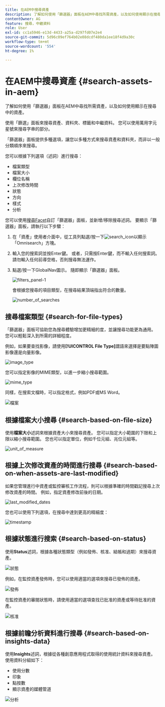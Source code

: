 ```yaml
---
title: 在AEM中搜尋資產
description: 了解如何使用「篩選器」面板在AEM中尋找所需資產，以及如何使用顯示在搜尋中的資產。
contentOwner: AG
feature: 搜尋，中繼資料
role: User
exl-id: cc1a5946-e13d-4433-a25a-d297fd07e2e4
source-git-commit: 5d96c09ef764b02e08dcdf480da1ee18f4d9a30c
workflow-type: tm+mt
source-wordcount: '554'
ht-degree: 1%

---
```


# 在AEM中搜尋資產 {#search-assets-in-aem}

了解如何使用「篩選器」面板在AEM中尋找所需資產，以及如何使用顯示在搜尋中的資產。

使用「篩選」面板來搜尋資產、資料夾、標籤和中繼資料。 您可以使用萬用字元星號來搜尋字串的部分。

「篩選器」面板提供多種選項，讓您以多種方式來搜尋資產和資料夾，而非以一般分類順序來搜尋。

您可以根據下列選項（述詞）進行搜尋：

* 檔案類型
* 檔案大小
* 欄位名稱
* 上次修改時間
* 狀態
* 方向
* 樣式
* 分析

<!-- TBD keystroke 65 article and port applicable changes here. This content goes. -->

您可以使用[搜尋Facet](search-facets.md)自訂「篩選器」面板，並新增/移除搜尋述詞。 要顯示「篩選器」面板，請執行以下步驟：

1. 在「資產」使用者介面中，從工具列點選/按一下![search_icon](assets/search_icon.png)以顯示「Omnisearch」方塊。
1. 輸入您的搜索詞並按Enter鍵。 或者，只需按Enter鍵，而不輸入任何搜索詞。 請勿輸入任何前導空格，否則搜尋無法運作。

1. 點選/按一下GlobalNav圖示。 隨即顯示「篩選器」面板。

   ![filters_panel-1](assets/filters_panel-1.png)

   會根據您搜尋的項目類型，在搜尋結果頂端指出符合的數量。

   ![number_of_searches](assets/number_of_searches.png)

## 搜尋檔案類型 {#search-for-file-types}

「篩選器」面板可協助您為搜尋體驗增加更精細的度，並讓搜尋功能更為通用。 您可以輕鬆深入到所需的詳細程度。

例如，如果要查找影像，請使用&#x200B;**[!UICONTROL File Type]**&#x200B;謂語來選擇是要點陣圖影像還是向量影像。

![image_type](assets/image_type.png)

您可以指定影像的MIME類型，以進一步縮小搜尋範圍。

![mime_type](assets/mime_type.png)

同樣，在搜索文檔時，可以指定格式，例如PDF或MS Word。

![檔案](assets/documents.png)

## 根據檔案大小搜尋 {#search-based-on-file-size}

使用&#x200B;**檔案大小**&#x200B;述詞來根據資產大小來搜尋資產。 您可以指定大小範圍的下限和上限以縮小搜尋範圍。 您也可以指定單位，例如千位元組、兆位元組等。

![unit_of_measure](assets/unit_of_measure.png)

## 根據上次修改資產的時間進行搜尋 {#search-based-on-when-assets-are-last-modified}

如果您管理進行中資產或監控審核工作流程，則可以根據準確的時間戳記搜尋上次修改資產的時間。 例如，指定資產修改前後的日期。

![last_modified_dates](assets/last_modified_dates.png)

您也可以使用下列選項，在搜尋中達到更高的精細度：

![timestamp](assets/timestamp.png)

## 根據狀態進行搜索 {#search-based-on-status}

使用&#x200B;**Status**&#x200B;述詞，根據各種狀態類型（例如發佈、核准、結帳和過期）來搜尋資產。

![狀態](assets/status.png)

例如，在監控資產發佈時，您可以使用適當的選項來搜尋已發佈的資產。

![發佈](assets/publish.png)

在監控資產的審閱狀態時，請使用適當的選項查找已批准的資產或等待批准的資產。

![核准](assets/approval.png)

## 根據前瞻分析資料進行搜尋 {#search-based-on-insights-data}

使用&#x200B;**Insights**&#x200B;述詞，根據從各種創意應用程式取得的使用統計資料來搜尋資產。 使用資料分組如下：

* 使用分數
* 印象
* 點按數
* 顯示資產的媒體管道

![分析](assets/insights.png)
